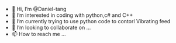 - 👋 Hi, I’m @Daniel-tang
- 👀 I’m interested in coding with python,c# and C++
- 🌱 I’m currently trying to use python code to contorl Vibrating feed
- 💞️ I’m looking to collaborate on ...
- 📫 How to reach me ...

<!---
Danieltagri/Danieltagri is a ✨ special ✨ repository because its `README.md` (this file) appears on your GitHub profile.
You can click the Preview link to take a look at your changes.
--->
